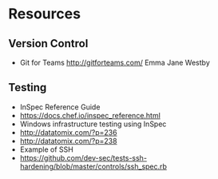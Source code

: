 # Resources

## Version Control

* Git for Teams http://gitforteams.com/ Emma Jane Westby 

## Testing

* InSpec Reference Guide
 * https://docs.chef.io/inspec_reference.html
* Windows infrastructure testing using InSpec 
 * http://datatomix.com/?p=236
 * http://datatomix.com/?p=238
* Example of SSH 
 * https://github.com/dev-sec/tests-ssh-hardening/blob/master/controls/ssh_spec.rb